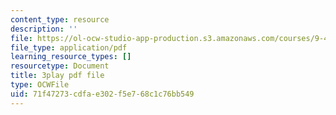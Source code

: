 ```yaml
---
content_type: resource
description: ''
file: https://ol-ocw-studio-app-production.s3.amazonaws.com/courses/9-40-introduction-to-neural-computation-spring-2018/71f47273cdfae302f5e768c1c76bb549_vQpo3rTwUjc.pdf
file_type: application/pdf
learning_resource_types: []
resourcetype: Document
title: 3play pdf file
type: OCWFile
uid: 71f47273-cdfa-e302-f5e7-68c1c76bb549
---
```


